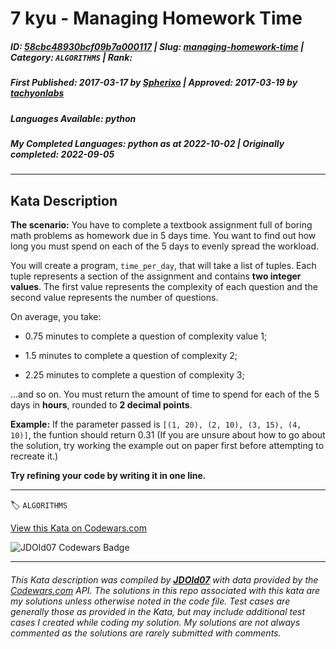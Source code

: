 # 7 kyu - Managing Homework Time

##### **ID**: [58cbc48930bcf09b7a000117](https://www.codewars.com/kata/58cbc48930bcf09b7a000117) | **Slug**: [managing-homework-time](https://www.codewars.com/kata/58cbc48930bcf09b7a000117) | **Category**: `ALGORITHMS` | **Rank**: <span style="color:white">7 kyu</span>

##### **First Published**: 2017-03-17 ***by*** [Spherixo](https://www.codewars.com/users/Spherixo) | **Approved**: 2017-03-19 ***by*** [tachyonlabs](https://www.codewars.com/users/tachyonlabs)

##### **Languages Available**: python

##### **My Completed Languages**: python ***as at*** 2022-10-02 | **Originally completed**: 2022-09-05

---

## Kata Description


**The scenario:** You have to complete a textbook assignment full of boring math problems as homework due in 5 days time. You want to find out how long you must spend on each of the 5 days to evenly spread the workload.



You will create a program, ```time_per_day```, that will take a list of tuples. Each tuple represents a section of the assignment and contains **two integer values**. The first value represents the complexity of each question and the second value represents the number of questions.



On average, you take:



* 0.75 minutes to complete a question of complexity value 1;

* 1.5 minutes to complete a question of complexity 2;

* 2.25 minutes to complete a question of complexity 3; 



...and so on. You must return the amount of time to spend for each of the 5 days in **hours**, rounded to **2 decimal points**.



**Example:** If the parameter passed is ```[(1, 20), (2, 10), (3, 15), (4, 10)]```, the funtion should return 0.31 (If you are unsure about how to go about the solution, try working the example out on paper first before attempting to recreate it.)



**Try refining your code by writing it in one line.**

---


🏷 `ALGORITHMS`


[View this Kata on Codewars.com](https://www.codewars.com/kata/58cbc48930bcf09b7a000117)

![](https://www.codewars.com/users/jdold07/badges/large "JDOld07 Codewars Badge")

---

###### *This Kata description was compiled by [**JDOld07**](https://tpstech.dev) with data provided by the [Codewars.com](https://www.codewars.com) API.  The solutions in this repo associated with this kata are my solutions unless otherwise noted in the code file.  Test cases are generally those as provided in the Kata, but may include additional test cases I created while coding my solution.  My solutions are not always commented as the solutions are rarely submitted with comments.*
